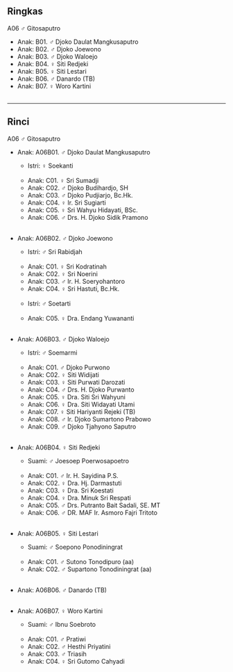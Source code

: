 ## Ringkas

A06 ♂ Gitosaputro
	<br/>

*	Anak: B01. ♂ Djoko Daulat Mangkusaputro
*	Anak: B02. ♂ Djoko Joewono
*	Anak: B03. ♂ Djoko Waloejo
*	Anak: B04. ♀ Siti Redjeki
*	Anak: B05. ♀ Siti Lestari
*	Anak: B06. ♂ Danardo (TB)
*	Anak: B07. ♀ Woro Kartini
	<br/><br/>

-- -- --

## Rinci

A06 ♂ Gitosaputro
	<br/>

*	Anak: A06B01. ♂ Djoko Daulat Mangkusaputro
	*	Istri: ♀ Soekanti
	<br/><br/>
	*	Anak: C01. ♀ Sri Sumadji
	*	Anak: C02. ♂ Djoko Budihardjo, SH
	*	Anak: C03. ♂ Djoko Pudjiarjo, Bc.Hk.
	*	Anak: C04. ♀ Ir. Sri Sugiarti
	*	Anak: C05. ♀ Sri Wahyu Hidayati, BSc. 
	*	Anak: C06. ♂ Drs. H. Djoko Sidik Pramono
	<br/><br/>

*	Anak: A06B02. ♂ Djoko Joewono
	*	Istri: ♂ Sri Rabidjah
	<br/><br/>
	*	Anak: C01. ♀ Sri Kodratinah
	*	Anak: C02. ♀ Sri Noerini
	*	Anak: C03. ♂ Ir. H. Soeryohantoro
	*	Anak: C04. ♀ Sri Hastuti, Bc.Hk.
	<br/><br/>
	*	Istri: ♂ Soetarti
	<br/><br/>
	*	Anak: C05. ♀ Dra. Endang Yuwananti
	<br/><br/>

*	Anak: A06B03. ♂ Djoko Waloejo
	*	Istri: ♂ Soemarmi
	<br/><br/>
	*	Anak: C01. ♂ Djoko Purwono
	*	Anak: C02. ♀ Siti Widijati
	*	Anak: C03. ♀ Siti Purwati Darozati
	*	Anak: C04. ♂ Drs. H. Djoko Purwanto 
	*	Anak: C05. ♀ Dra. Siti Sri Wahyuni 
	*	Anak: C06. ♀ Dra. Siti Widayati Utami
	*	Anak: C07. ♀ Siti Hariyanti Rejeki (TB)
	*	Anak: C08. ♂ Ir. Djoko Sumartono Prabowo
	*	Anak: C09. ♂ Djoko Tjahyono Saputro
	<br/><br/>

*	Anak: A06B04. ♀ Siti Redjeki
	*	Suami: ♂ Joesoep Poerwosapoetro
	<br/><br/>
	*	Anak: C01. ♂ Ir. H. Sayidina P.S.
	*	Anak: C02. ♀ Dra. Hj. Darmastuti
	*	Anak: C03. ♀ Dra. Sri Koestati
	*	Anak: C04. ♀ Dra. Minuk Sri Respati
	*	Anak: C05. ♂ Drs. Putranto Bait Sadali, SE. MT
	*	Anak: C06. ♂ DR. MAF Ir. Asmoro Fajri Tritoto
	<br/><br/>

*	Anak: A06B05. ♀ Siti Lestari
	*	Suami: ♂ Soepono Ponodiningrat
	<br/><br/>
	*	Anak: C01. ♂ Sutono Tonodipuro (aa)
	*	Anak: C02. ♂ Supartono Tonodiningrat (aa)
	<br/><br/>

*	Anak: A06B06. ♂ Danardo (TB)
	<br/><br/>

*	Anak: A06B07. ♀ Woro Kartini
	*	Suami: ♂ Ibnu Soebroto
	<br/><br/>
	*	Anak: C01. ♂ Pratiwi 
	*	Anak: C02. ♂ Hesthi Priyatini
	*	Anak: C03. ♂ Triasih 
	*	Anak: C04. ♀ Sri Gutomo Cahyadi
	<br/><br/>
